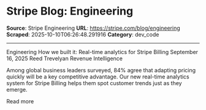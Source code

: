 # Stripe Blog: Engineering

**Source**: Stripe Engineering
**URL**: https://stripe.com/blog/engineering
**Scraped**: 2025-10-10T06:26:48.291916
**Category**: dev_code

---

Engineering
How we built it: Real-time analytics for Stripe Billing
September 16, 2025
Reed Trevelyan
Revenue Intelligence

Among global business leaders surveyed, 84% agree that adapting pricing quickly will be a key competitive advantage. Our new real-time analytics system for Stripe Billing helps them spot customer trends just as they emerge.

Read more
